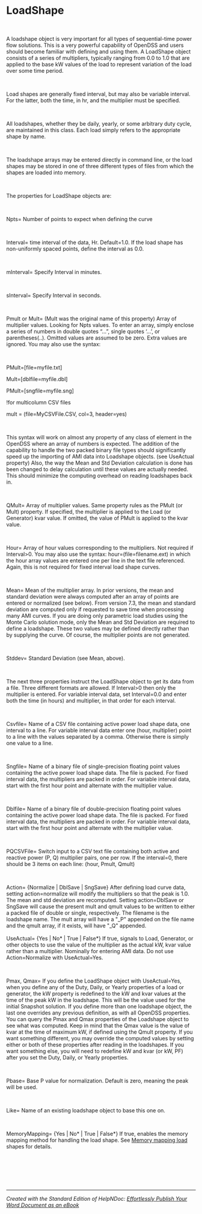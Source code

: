 # LoadShape

&nbsp;

A loadshape object is very important for all types of sequential-time power flow solutions. This is a very powerful capability of OpenDSS and users should become familiar with defining and using them. A LoadShape object consists of a series of multipliers, typically ranging from 0.0 to 1.0 that are applied to the base kW values of the load to represent variation of the load over some time period.

&nbsp;

Load shapes are generally fixed interval, but may also be variable interval. For the latter, both the time, in hr, and the multiplier must be specified.

&nbsp;

All loadshapes, whether they be daily, yearly, or some arbitrary duty cycle, are maintained in this class. Each load simply refers to the appropriate shape by name.

&nbsp;

The loadshape arrays may be entered directly in command line, or the load shapes may be stored in one of three different types of files from which the shapes are loaded into memory.

&nbsp;

The properties for LoadShape objects are:

&nbsp;

Npts= Number of points to expect when defining the curve

&nbsp;

Interval= time interval of the data, Hr. Default=1.0. If the load shape has non-uniformly spaced points, define the interval as 0.0.

&nbsp;

mInterval= Specify Interval in minutes.

&nbsp;

sInterval= Specify Interval in seconds.

&nbsp;

Pmult or Mult= (Mult was the original name of this property) Array of multiplier values. Looking for Npts values. To enter an array, simply enclose a series of numbers in double quotes “…”, single quotes ‘…’, or parentheses(..). Omitted values are assumed to be zero. Extra values are ignored. You may also use the syntax:

&nbsp;

PMult=\[file=myfile.txt\]

Mult=\[dblfile=myfile.dbl\]

PMult=\[sngfile=myfile.sng\]

\!for multicolumn CSV files

mult = (file=MyCSVFile.CSV, col=3, header=yes)

&nbsp;

This syntax will work on almost any property of any class of element in the OpenDSS where an array of numbers is expected. The addition of the capability to handle the two packed binary file types should significantly speed up the importing of AMI data into Loadshape objects. (see UseActual property) Also, the way the Mean and Std Deviation calculation is done has been changed to delay calculation until these values are actually needed. This should minimize the computing overhead on reading loadshapes back in.

&nbsp;

QMult= Array of multiplier values. Same property rules as the PMult (or Mult) property. If specified, the multiplier is applied to the Load (or Generator) kvar value. If omitted, the value of PMult is applied to the kvar value.

&nbsp;

Hour= Array of hour values corresponding to the multipliers. Not required if Interval\>0. You may also use the syntax: hour=(file=filename.ext) in which the hour array values are entered one per line in the text file referenced. Again, this is not required for fixed interval load shape curves.

&nbsp;

Mean= Mean of the multiplier array. In prior versions, the mean and standard deviation were always computed after an array of points are entered or normalized (see below). From version 7.3, the mean and standard deviation are computed only if requested to save time when processing many AMI curves. If you are doing only parametric load studies using the Monte Carlo solution mode, only the Mean and Std Deviation are required to define a loadshape. These two values may be defined directly rather than by supplying the curve. Of course, the multiplier points are not generated.

&nbsp;

Stddev= Standard Deviation (see Mean, above).

&nbsp;

The next three properties instruct the LoadShape object to get its data from a file. Three different formats are allowed. If Interval\>0 then only the multiplier is entered. For variable interval data, set Interval=0.0 and enter both the time (in hours) and multiplier, in that order for each interval.

&nbsp;

Csvfile= Name of a CSV file containing active power load shape data, one interval to a line. For variable interval data enter one (hour, multiplier) point to a line with the values separated by a comma. Otherwise there is simply one value to a line.

&nbsp;

Sngfile= Name of a binary file of single-precision floating point values containing the active power load shape data. The file is packed. For fixed interval data, the multipliers are packed in order. For variable interval data, start with the first hour point and alternate with the multiplier value.

&nbsp;

Dblfile= Name of a binary file of double-precision floating point values containing the active power load shape data. The file is packed. For fixed interval data, the multipliers are packed in order. For variable interval data, start with the first hour point and alternate with the multiplier value.

&nbsp;

PQCSVFile= Switch input to a CSV text file containing both active and reactive power (P, Q) multiplier pairs, one per row. If the interval=0, there should be 3 items on each line: (hour, Pmult, Qmult)

&nbsp;

Action= {Normalize \| DblSave \| SngSave} After defining load curve data, setting action=normalize will modify the multipliers so that the peak is 1.0. The mean and std deviation are recomputed. Setting action=DblSave or SngSave will cause the present mult and qmult values to be written to either a packed file of double or single, respectively. The filename is the loadshape name. The mult array will have a "\_P" appended on the file name and the qmult array, if it exists, will have "\_Q" appended.\
\
UseActual= {Yes \| No\* \| True \| False\*} If true, signals to Load, Generator, or other objects to use the value of the multiplier as the actual kW, kvar value rather than a multiplier. Nominally for entering AMI data. Do not use Action=Normalize with UseActual=Yes.

&nbsp;

Pmax, Qmax= If you define the LoadShape object with UseActual=Yes, when you define any of the Duty, Daily, or Yearly properties of a load or generator, the kW property is redefined to the kW and kvar values at the time of the peak kW in the loadshape. This will be the value used for the initial Snapshot solution. If you define more than one loadshape object, the last one overrides any previous definition, as with all OpenDSS properties. You can query the Pmax and Qmax properties of the Loadshape object to see what was computed. Keep in mind that the Qmax value is the value of kvar at the time of maximum kW, if defined using the Qmult property. If you want something different, you may override the computed values by setting either or both of these properties after reading in the loadshapes. If you want something else, you will need to redefine kW and kvar (or kW, PF) after you set the Duty, Daily, or Yearly properties.

&nbsp;

Pbase= Base P value for normalization. Default is zero, meaning the peak will be used.

&nbsp;

Like= Name of an existing loadshape object to base this one on.

&nbsp;

MemoryMapping= {Yes \| No\* \| True \| False\*} If true, enables the memory mapping method for handling the load shape. See [Memory mapping load](<Memorymappingloadshapes.md>) shapes for details.

&nbsp;

&nbsp;

&nbsp;


***
_Created with the Standard Edition of HelpNDoc: [Effortlessly Publish Your Word Document as an eBook](<https://www.helpndoc.com/step-by-step-guides/how-to-convert-a-word-docx-file-to-an-epub-or-kindle-ebook/>)_
